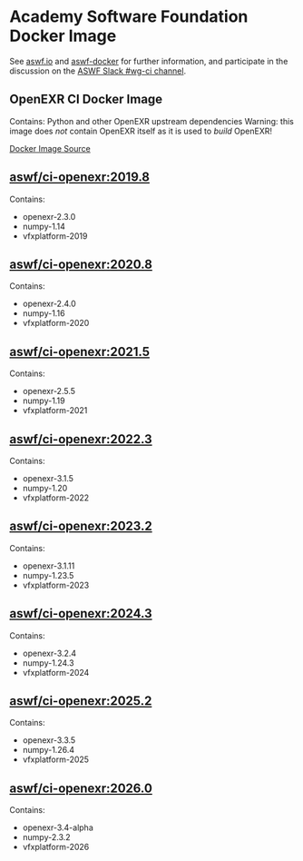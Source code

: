 <!--
Copyright (c) Contributors to the aswf-docker Project. All rights reserved.
SPDX-License-Identifier: Apache-2.0

Warning: this file is automatically generated from a template!
-->

# Academy Software Foundation Docker Image

See [aswf.io](https://aswf.io) and [aswf-docker](https://github.com/AcademySoftwareFoundation/aswf-docker)
for further information, and participate in the discussion on the
[ASWF Slack #wg-ci channel](https://academysoftwarefdn.slack.com/archives/C0169RX7MMK).

## OpenEXR CI Docker Image

Contains: Python and other OpenEXR upstream dependencies
Warning: this image does *not* contain OpenEXR itself as it is used to *build* OpenEXR!

[Docker Image Source](https://github.com/AcademySoftwareFoundation/aswf-docker/blob/main/ci-openexr/Dockerfile)

## [aswf/ci-openexr:2019.8](https://hub.docker.com/r/aswf/ci-openexr/tags?page=1&name=2019.8)

Contains:
* openexr-2.3.0
* numpy-1.14
* vfxplatform-2019

## [aswf/ci-openexr:2020.8](https://hub.docker.com/r/aswf/ci-openexr/tags?page=1&name=2020.8)

Contains:
* openexr-2.4.0
* numpy-1.16
* vfxplatform-2020

## [aswf/ci-openexr:2021.5](https://hub.docker.com/r/aswf/ci-openexr/tags?page=1&name=2021.5)

Contains:
* openexr-2.5.5
* numpy-1.19
* vfxplatform-2021

## [aswf/ci-openexr:2022.3](https://hub.docker.com/r/aswf/ci-openexr/tags?page=1&name=2022.3)

Contains:
* openexr-3.1.5
* numpy-1.20
* vfxplatform-2022

## [aswf/ci-openexr:2023.2](https://hub.docker.com/r/aswf/ci-openexr/tags?page=1&name=2023.2)

Contains:
* openexr-3.1.11
* numpy-1.23.5
* vfxplatform-2023

## [aswf/ci-openexr:2024.3](https://hub.docker.com/r/aswf/ci-openexr/tags?page=1&name=2024.3)

Contains:
* openexr-3.2.4
* numpy-1.24.3
* vfxplatform-2024

## [aswf/ci-openexr:2025.2](https://hub.docker.com/r/aswf/ci-openexr/tags?page=1&name=2025.2)

Contains:
* openexr-3.3.5
* numpy-1.26.4
* vfxplatform-2025

## [aswf/ci-openexr:2026.0](https://hub.docker.com/r/aswf/ci-openexr/tags?page=1&name=2026.0)

Contains:
* openexr-3.4-alpha
* numpy-2.3.2
* vfxplatform-2026

